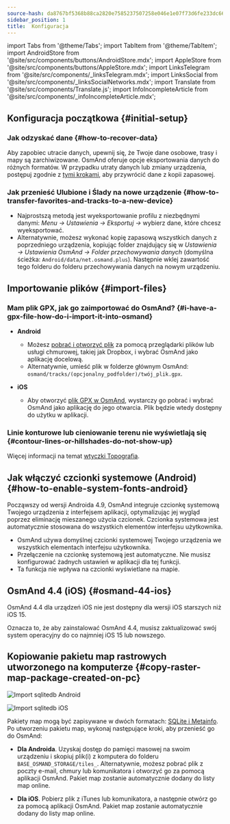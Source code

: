 ```yaml
---
source-hash: da8767bf5368b88ca2820e7585237507258e046e1e07f73d6fe233dc66687628
sidebar_position: 1
title:  Konfiguracja
---
```

import Tabs from '@theme/Tabs';
import TabItem from '@theme/TabItem';
import AndroidStore from '@site/src/components/buttons/AndroidStore.mdx';
import AppleStore from '@site/src/components/buttons/AppleStore.mdx';
import LinksTelegram from '@site/src/components/_linksTelegram.mdx';
import LinksSocial from '@site/src/components/_linksSocialNetworks.mdx';
import Translate from '@site/src/components/Translate.js';
import InfoIncompleteArticle from '@site/src/components/_infoIncompleteArticle.mdx';



## Konfiguracja początkowa {#initial-setup}

### Jak odzyskać dane {#how-to-recover-data}

Aby zapobiec utracie danych, upewnij się, że Twoje dane osobowe, trasy i mapy są zarchiwizowane. OsmAnd oferuje opcje eksportowania danych do różnych formatów. W przypadku utraty danych lub zmiany urządzenia, postępuj zgodnie z [tymi krokami](https://osmand.net/docs/user/personal/import-export/#preventing-data-loss), aby przywrócić dane z kopii zapasowej.


### Jak przenieść Ulubione i Ślady na nowe urządzenie {#how-to-transfer-favorites-and-tracks-to-a-new-device}

- Najprostszą metodą jest wyeksportowanie profilu z niezbędnymi danymi: *Menu → Ustawienia → Eksportuj →* wybierz dane, które chcesz wyeksportować.
- Alternatywnie, możesz wykonać kopię zapasową wszystkich danych z poprzedniego urządzenia, kopiując folder znajdujący się w *Ustawienia → Ustawienia OsmAnd → Folder przechowywania danych* (domyślna ścieżka: `Android/data/net.osmand.plus`). Następnie wklej zawartość tego folderu do folderu przechowywania danych na nowym urządzeniu.


## Importowanie plików {#import-files}

### Mam plik GPX, jak go zaimportować do OsmAnd? {#i-have-a-gpx-file-how-do-i-import-it-into-osmand}

- **Android**
    - Możesz [pobrać i otworzyć plik](../navigation/setup/gpx-navigation.md) za pomocą przeglądarki plików lub usługi chmurowej, takiej jak Dropbox, i wybrać OsmAnd jako aplikację docelową.
    - Alternatywnie, umieść plik w folderze głównym OsmAnd: `osmand/tracks/(opcjonalny_podfolder)/twój_plik.gpx`.

- **iOS**
    - Aby otworzyć [plik GPX w OsmAnd](../navigation/setup/gpx-navigation.md), wystarczy go pobrać i wybrać OsmAnd jako aplikację do jego otwarcia. Plik będzie wtedy dostępny do użytku w aplikacji.

### Linie konturowe lub cieniowanie terenu nie wyświetlają się {#contour-lines-or-hillshades-do-not-show-up}

Więcej informacji na temat [wtyczki Topografia](../plugins/topography.md).


## Jak włączyć czcionki systemowe (Android) {#how-to-enable-system-fonts-android}

Począwszy od wersji Androida 4.9, OsmAnd integruje czcionkę systemową Twojego urządzenia z interfejsem aplikacji, optymalizując jej wygląd poprzez eliminację mieszanego użycia czcionek. Czcionka systemowa jest automatycznie stosowana do wszystkich elementów interfejsu użytkownika.

- OsmAnd używa domyślnej czcionki systemowej Twojego urządzenia we wszystkich elementach interfejsu użytkownika.
- Przełączenie na czcionkę systemową jest automatyczne. Nie musisz konfigurować żadnych ustawień w aplikacji dla tej funkcji.
- Ta funkcja nie wpływa na czcionki wyświetlane na mapie.


## OsmAnd 4.4 (iOS) {#osmand-44-ios}

OsmAnd 4.4 dla urządzeń iOS nie jest dostępny dla wersji iOS starszych niż iOS 15.

Oznacza to, że aby zainstalować OsmAnd 4.4, musisz zaktualizować swój system operacyjny do co najmniej iOS 15 lub nowszego.


<!--
## Storage on an SD card (Android) {#storage-on-an-sd-card-android}

:::note
When you *turn on a USB drive to share files* with a computer or disconnect the SD card through system settings, the external drive is disconnected from the device and all applications running on the external drive are **immediately terminated**. You can [read more here](https://developer.android.com/guide/topics/data/install-location).
:::

### To move the OsmAnd home (maps) folder to an external SD card: {#to-move-the-osmand-home-maps-folder-to-an-external-sd-card}

-   Go to *Settings (on the start screen) →  OsmAnd Settings → Data storage folder*
-   Change the value to a path pointing to the external SD card, on many
    Android systems may contain `/storage/extSdCard` or similar.
    Please note that some versions of Android strictly limit your choice
    of which path will be write-accessible for apps.
-   You are then asked if the contents of the OsmAnd data folder should be moved from
    internal memory to the external SD card.
    You may also perform this manually using a built-in file manager app on the device or via
    connecting the device to a computer as external storage and performing the move from there.


### How do I use my SD card with OsmAnd under Android 4.4+ and 5 {#how-do-i-use-my-sd-card-with-osmand-under-android 44-and-5}

If you update your Android to version 4.4.x, you will experience a known
Android issue with the `WRITE_EXTERNAL_STORAGE` permission: Android has
changed the rules so that from now on no application can write to the
external SD card anywhere outside its new standard folder
`Android/data/[PACKAGE-NAME]`. If OsmAnd was installed before updating
your device to Android 4.4.x, it will continue to work (read-only) with
the old, non-standard osmand folder, but won't be able to update any map
and other files there.

Solutions:

-   Move OsmAnd's data folder osmand to the internal storage. \
     **Drawback:** Internal storage can be rather small.
-   Move OsmAnd's data folder osmand into its standard SD folder, \
    for OsmAnd+ : `(extSdCard)/Android/data/net.osmand.plus/files` \
    for OsmAnd : `(extSdCard)/Android/data/net.osmand/files` \
     **Caution:** Whenever you uninstall OsmAnd now, all your data will
    be erased as well! (Unless you unmount your SD card, or rename the
    net.osmand(.plus) folder before de-installation.)

If you manually want to perform the necessary copies/moves, either use a
PC to perform this action on the SD card, or on the device itself use
the file manager tool **which came pre-installed with your Android**
(only these methods will have the necessary write permission). All copy operations
may also be invoked in OsmAnd itself via `Menu/Settings/General/Data
storage folder` but the copy operations may take a long time or result in
errors (e.g. if the SD card is too full).
-->


## Kopiowanie pakietu map rastrowych utworzonego na komputerze {#copy-raster-map-package-created-on-pc}

<Tabs groupId="operating-systems" queryString="current-os">

<TabItem value="android" label="Android">

![Import sqlitedb Android](@site/static/img/plugins/online-maps/import-sqlitedb-android.png)

</TabItem>

<TabItem value="ios" label="iOS">

![Import sqlitedb iOS](@site/static/img/plugins/online-maps/import-sqlitedb-ios.png)  

</TabItem>

</Tabs>

Pakiety map mogą być zapisywane w dwóch formatach: [SQLite i Metainfo](https://osmand.net/docs/user/map/raster-maps). Po utworzeniu pakietu map, wykonaj następujące kroki, aby przenieść go do OsmAnd:

- **Dla Androida**. Uzyskaj dostęp do pamięci masowej na swoim urządzeniu i skopiuj plik(i) z komputera do folderu `BASE_OSMAND_STORAGE/tiles_`. Alternatywnie, możesz pobrać plik z poczty e-mail, chmury lub komunikatora i otworzyć go za pomocą aplikacji OsmAnd. Pakiet map zostanie automatycznie dodany do listy map online.

- **Dla iOS**. Pobierz plik z iTunes lub komunikatora, a następnie otwórz go za pomocą aplikacji OsmAnd. Pakiet map zostanie automatycznie dodany do listy map online.